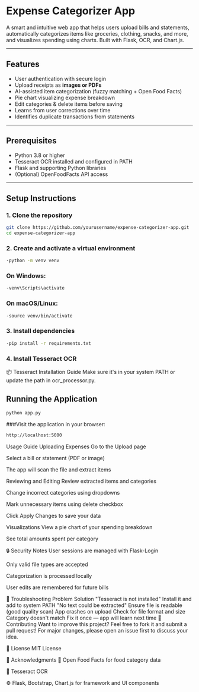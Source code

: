 #  Expense Categorizer App

A smart and intuitive web app that helps users upload bills and statements, automatically categorizes items like groceries, clothing, snacks, and more, and visualizes spending using charts. Built with Flask, OCR, and Chart.js.

---

##  Features

-  User authentication with secure login
-  Upload receipts as **images or PDFs**
- AI-assisted item categorization (fuzzy matching + Open Food Facts)
-  Pie chart visualizing expense breakdown
-  Edit categories & delete items before saving
-  Learns from user corrections over time
-  Identifies duplicate transactions from statements

---

##  Prerequisites

- Python 3.8 or higher  
- Tesseract OCR installed and configured in PATH  
- Flask and supporting Python libraries  
- (Optional) OpenFoodFacts API access  

---

##  Setup Instructions

### 1. Clone the repository

```bash
git clone https://github.com/yourusername/expense-categorizer-app.git
cd expense-categorizer-app
```

### 2. Create and activate a virtual environment
```bash
-python -m venv venv
```

### On Windows:
```bash
-venv\Scripts\activate
```

### On macOS/Linux:
```bash
-source venv/bin/activate
```

### 3. Install dependencies
```bash
-pip install -r requirements.txt
```

### 4. Install Tesseract OCR
📦 Tesseract Installation Guide
Make sure it's in your system PATH or update the path in ocr_processor.py.


## Running the Application
```bash
python app.py
```
###Visit the application in your browser:
```bash
http://localhost:5000
```

 Usage Guide
Uploading Expenses
Go to the Upload page

Select a bill or statement (PDF or image)

The app will scan the file and extract items

Reviewing and Editing
Review extracted items and categories

Change incorrect categories using dropdowns

Mark unnecessary items using delete checkbox

Click Apply Changes to save your data

Visualizations
View a pie chart of your spending breakdown

See total amounts spent per category

🔒 Security Notes
User sessions are managed with Flask-Login

Only valid file types are accepted

Categorization is processed locally

User edits are remembered for future bills

🔧 Troubleshooting
Problem	Solution
"Tesseract is not installed"	Install it and add to system PATH
"No text could be extracted"	Ensure file is readable (good quality scan)
App crashes on upload	Check for file format and size
Category doesn't match	Fix it once — app will learn next time
🤝 Contributing
Want to improve this project?
Feel free to fork it and submit a pull request!
For major changes, please open an issue first to discuss your idea.

📄 License
MIT License

👏 Acknowledgments
🧠 Open Food Facts for food category data

🧰 Tesseract OCR

⚙️ Flask, Bootstrap, Chart.js for framework and UI components

